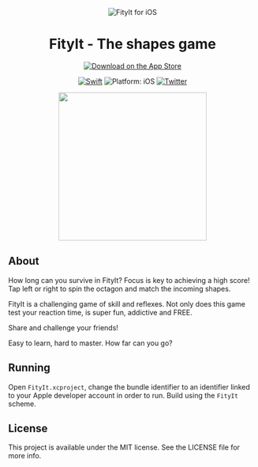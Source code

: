 <p align="center">
<img src="readme-resources/hero.png" alt="FityIt for iOS">
</p>

<h1 align="center">FityIt - The shapes game</h1>

<p align="center">
<a href="https://itunes.apple.com/us/app/fityit-the-shapes-game/id991444581?mt=8"><img src="readme-resources/app_store_badge.svg" alt="Download on the App Store"/></a>
</p>

<p align="center">
<a href="https://developer.apple.com/swift/"><img src="https://img.shields.io/badge/Swift-5.2-orange.svg?style=flat" alt="Swift"/></a>
<img src="https://img.shields.io/badge/Platform-iOS%2011.0+-lightgrey.svg" alt="Platform: iOS">
<a href="http://twitter.com/txaiwieser"><img src="https://img.shields.io/badge/Twitter-@txaiwieser-blue.svg?style=flat" alt="Twitter"/></a>
</p>

<p align="center">
  <img height="300" src="readme-resources/fityIt_showcase.gif">
  <br>
</p>

## About
How long can you survive in FityIt? Focus is key to achieving a high score!
Tap left or right to spin the octagon and match the incoming shapes.

FityIt is a challenging game of skill and reflexes. Not only does this game test your reaction time, is super fun, addictive and FREE.

Share and challenge your friends!

Easy to learn, hard to master. How far can you go?

## Running
Open `FityIt.xcproject`, change the bundle identifier to an identifier linked to your Apple developer account in order to run. Build using the `FityIt` scheme. 

## License

This project is available under the MIT license. See the LICENSE file for more info.
